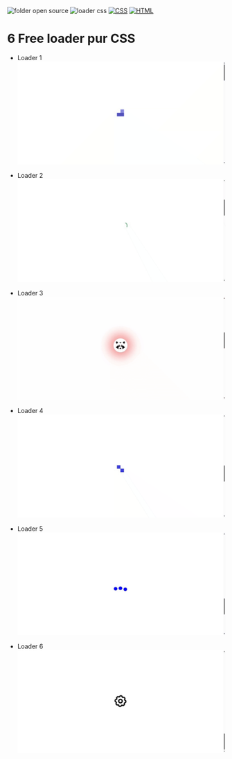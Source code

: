 ![folder open source](https://img.shields.io/badge/folder-open%20source-BrightGreen)
![loader css](https://img.shields.io/badge/loader%20CSS-blue)
[![CSS](https://img.shields.io/badge/CSS-1572B6?logo=css3&logoColor=fff)](#)
[![HTML](https://img.shields.io/badge/HTML-%23E34F26.svg?logo=html5&logoColor=white)](#)

# 6 Free loader pur CSS
- Loader 1
![loader 1](./result/1.gif)

- Loader 2
![loader 2](./result/2.gif)

- Loader 3
![loader 3](./result/3.gif)

- Loader 4
![loader 4](./result/4.gif)

- Loader 5
![loader 5](./result/5.gif)

- Loader 6
![loader 6](./result/6.gif)


